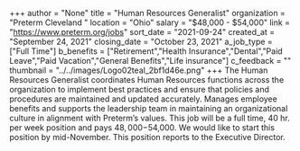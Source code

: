 +++
author = "None"
title = "Human Resources Generalist"
organization = "Preterm Cleveland "
location = "Ohio"
salary = "$48,000 - $54,000"
link = "https://www.preterm.org/jobs"
sort_date = "2021-09-24"
created_at = "September 24, 2021"
closing_date = "October 23, 2021"
a_job_type = ["Full Time"]
b_benefits = ["Retirement","Health Insurance","Dental","Paid Leave","Paid Vacation","General Benefits","Life insurance"]
c_feedback = ""
thumbnail = "../../images/Logo02teal_2bf1d46e.png"
+++
The Human Resources Generalist coordinates Human Resources functions across the organization to implement best practices and ensure that policies and procedures are maintained and updated accurately. Manages employee benefits and supports the leadership team in maintaining an organizational culture in alignment with Preterm’s values. This job will be a full time, 40 hr. per week position and pays $48,000-$54,000. We would like to start this position by mid-November. This position reports to the Executive Director.